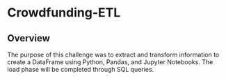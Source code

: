 # Crowdfunding-ETL

## Overview
The purpose of this challenge was to extract and transform information to create a DataFrame using Python, Pandas, and Jupyter Notebooks. The load phase will be completed through SQL queries.
